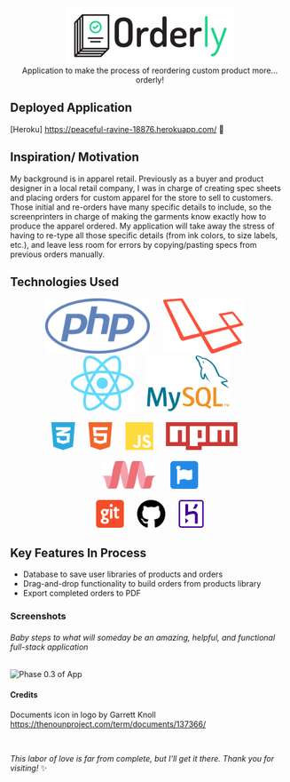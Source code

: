 <div align="center"><img src="./readme-assets/Orderly-logo.png" /></div>

<div align='center'>Application to make the process of reordering custom product more... orderly!</div>

## Deployed Application

[Heroku] <https://peaceful-ravine-18876.herokuapp.com/>  :sunrise_over_mountains:

<!-- Use extension to make TOC -->
<!-- ## Contents -->

## Inspiration/ Motivation

My background is in apparel retail. Previously as a buyer and product designer in a local retail company, I was in charge of creating spec sheets and placing orders for custom apparel for the store to sell to customers. Those initial and re-orders have many specific details to include, so the screenprinters in charge of making the garments know exactly how to produce the apparel ordered.
My application will take away the stress of having to re-type all those specific details (from ink colors, to size labels, etc.), and leave less room for errors by copying/pasting specs from previous orders manually.

## Technologies Used

<div align="center">
<img src="./readme-assets/php.svg" alt="php-logo" height="100" style="margin-right:20px" >

<img src="./readme-assets/laravel.svg" alt="laravel-logo" height="100" style="margin-right:20px" >

<img src="./readme-assets/react.svg" alt="react-logo" height="100" style="margin-right:20px" >

<img src="./readme-assets/mysql.svg" alt="mysql-logo" height="100" >

<br />
<br />

<img src="./readme-assets/css3.svg" alt="css3-logo" height="50" style="margin-right:20px" >

<img src="./readme-assets/html5.svg" alt="html5-logo" height="50" style="margin-right:20px" >

<img src="./readme-assets/js.svg" alt="js-logo" height="50" style="margin-right:20px" >

<img src="./readme-assets/npmjs.svg" alt="npm-logo" height="50" style="margin-right:20px" >

<br />
<br />

<img src="./readme-assets/materialize.svg" alt="materialize-logo" height="50" style="margin-right:20px" >

<img src="./readme-assets/fontawesome.svg" alt="fontawesome-logo" height="50" >

<br />
<br />

<img src="./readme-assets/git.svg" alt="git-logo" height="50" style="margin-right:20px" >

<img src="./readme-assets/github.svg" alt="github-logo" height="50" style="margin-right:20px" >

<img src="./readme-assets/heroku.svg" alt="heroku-logo" height="50" >
</div>

## Key Features In Process

* Database to save user libraries of products and orders
* Drag-and-drop functionality to build orders from products library
* Export completed orders to PDF

<!-- ### Application Process

1. Step 1 -->

### Screenshots

###### Baby steps to what will someday be an amazing, helpful, and functional full-stack application

![Phase 0.3 of App](./readme-assets/orderly_phase0.3.gif)

<!-- ![Alt Text](url) -->

#### Credits

Documents icon in logo by Garrett Knoll <https://thenounproject.com/term/documents/137366/>

<br />

*This labor of love is far from complete, but I'll get it there. Thank you for visiting!*  :sparkles: